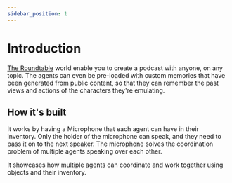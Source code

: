 ```yaml
---
sidebar_position: 1
---
```


# Introduction

[The Roundtable](https://github.com/yeagerai/genworlds-community/tree/main/use_cases/roundtable) world enable you to create a podcast with anyone, on any topic. The agents can even be pre-loaded with custom memories that have been generated from public content, so that they can remember the past views and actions of the characters they're emulating.

## How it's built

It works by having a Microphone that each agent can have in their inventory. Only the holder of the microphone can speak, and they need to pass it on to the next speaker. The microphone solves the coordination problem of multiple agents speaking over each other.

It showcases how multiple agents can coordinate and work together using objects and their inventory.
